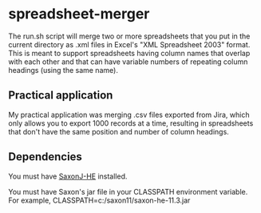 # spreadsheet-merger
The run.sh script will merge two or more spreadsheets that you put in the
current directory as .xml files in Excel's "XML Spreadsheet 2003" format.
This is meant to support spreadsheets having column names that overlap with
each other and that can have variable numbers of repeating column headings
(using the same name).

## Practical application
My practical application was merging .csv files exported from Jira, which
only allows you to export 1000 records at a time, resulting in spreadsheets
that don't have the same position and number of column headings.

## Dependencies
You must have [SaxonJ-HE](https://www.saxonica.com/download/java.xml) installed.

You must have Saxon's jar file in your CLASSPATH environment variable. For example,
CLASSPATH=c:/saxon11/saxon-he-11.3.jar
